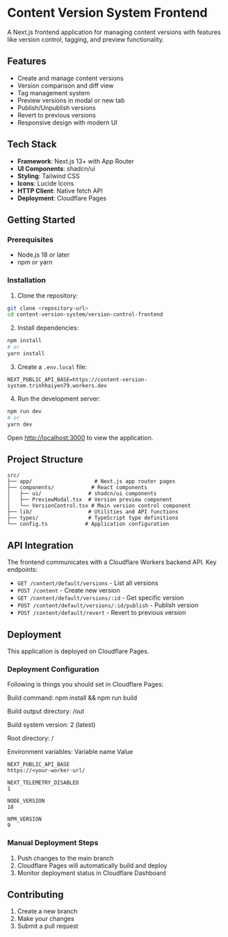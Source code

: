 # Content Version System Frontend

A Next.js frontend application for managing content versions with features like version control, tagging, and preview functionality.

## Features

- Create and manage content versions
- Version comparison and diff view
- Tag management system
- Preview versions in modal or new tab
- Publish/Unpublish versions
- Revert to previous versions
- Responsive design with modern UI

## Tech Stack

- **Framework**: Next.js 13+ with App Router
- **UI Components**: shadcn/ui
- **Styling**: Tailwind CSS
- **Icons**: Lucide Icons
- **HTTP Client**: Native fetch API
- **Deployment**: Cloudflare Pages

## Getting Started

### Prerequisites

- Node.js 18 or later
- npm or yarn

### Installation

1. Clone the repository:
```bash
git clone <repository-url>
cd content-version-system/version-control-frontend
```

2. Install dependencies:
```bash
npm install
# or
yarn install
```

3. Create a `.env.local` file:
```env
NEXT_PUBLIC_API_BASE=https://content-version-system.trinhhaiyen79.workers.dev
```

4. Run the development server:
```bash
npm run dev
# or
yarn dev
```

Open [http://localhost:3000](http://localhost:3000) to view the application.

## Project Structure

```
src/
├── app/                    # Next.js app router pages
├── components/            # React components
│   ├── ui/               # shadcn/ui components
│   ├── PreviewModal.tsx  # Version preview component
│   └── VersionControl.tsx # Main version control component
├── lib/                  # Utilities and API functions
├── types/                # TypeScript type definitions
└── config.ts            # Application configuration
```

## API Integration

The frontend communicates with a Cloudflare Workers backend API. Key endpoints:

- `GET /content/default/versions` - List all versions
- `POST /content` - Create new version
- `GET /content/default/versions/:id` - Get specific version
- `POST /content/default/versions/:id/publish` - Publish version
- `POST /content/default/revert` - Revert to previous version

## Deployment

This application is deployed on Cloudflare Pages.

### Deployment Configuration
Following is things you should set in Cloudflare Pages: 

Build command:
    npm install && npm run build

Build output directory:
    /out

Build system version:
    2 (latest)

Root directory:
    /

Environment variables:
    Variable name	Value
    
    NEXT_PUBLIC_API_BASE
    https://<your-worker-url/
    
    NEXT_TELEMETRY_DISABLED
    1
    
    NODE_VERSION
    18
    
    NPM_VERSION
    9

### Manual Deployment Steps

1. Push changes to the main branch
2. Cloudflare Pages will automatically build and deploy
3. Monitor deployment status in Cloudflare Dashboard

## Contributing

1. Create a new branch
2. Make your changes
3. Submit a pull request
